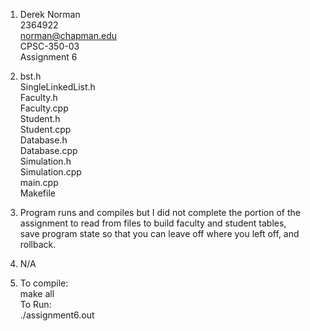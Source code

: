 1)  Derek Norman\
    2364922\
    norman@chapman.edu\
    CPSC-350-03\
    Assignment 6

2)  bst.h\
    SingleLinkedList.h\
    Faculty.h\
    Faculty.cpp\
    Student.h\
    Student.cpp\
    Database.h\
    Database.cpp\
    Simulation.h\
    Simulation.cpp\
    main.cpp\
    Makefile



3)  Program runs and compiles but I did not complete the portion of the assignment to read from files to build faculty and student tables, \
    save program state so that you can leave off where you left off, and rollback.

4)  N/A

    
5)  To compile: \
        make all \
    To Run: \
        ./assignment6.out
